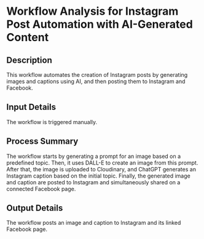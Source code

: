 # Workflow Analysis for Instagram Post Automation with AI-Generated Content

## Description
This workflow automates the creation of Instagram posts by generating images and captions using AI, and then posting them to Instagram and Facebook.

## Input Details
The workflow is triggered manually.

## Process Summary
The workflow starts by generating a prompt for an image based on a predefined topic. Then, it uses DALL-E to create an image from this prompt. After that, the image is uploaded to Cloudinary, and ChatGPT generates an Instagram caption based on the initial topic. Finally, the generated image and caption are posted to Instagram and simultaneously shared on a connected Facebook page.

## Output Details
The workflow posts an image and caption to Instagram and its linked Facebook page.
